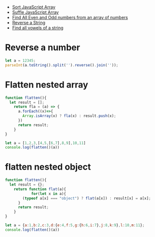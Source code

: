 - [Sort JavaScript Array](https://github.com/subratsir/DSA-JavaScript/blob/main/subratsir/programs/sort-array-javascript.md)
- [Suffle JavaScript Array](https://github.com/subratsir/DSA-JavaScript/blob/main/subratsir/programs/suffle-array-javascript.md)
- [Find All Even and Odd numbers from an array of numbers](https://github.com/subratsir/DSA-JavaScript/blob/main/subratsir/programs/find-all-even-and-odd-numbers-from-javascript.md)
- [Reverse a String](https://github.com/subratsir/DSA-JavaScript/blob/main/subratsir/programs/reverse-a-string-in-javascript.md)
- [Find all vowels of a string](https://github.com/subratsir/DSA-JavaScript/blob/main/subratsir/programs/find-all-the-vowels-of-a-string.md)

# Reverse a number

```js
let a = 12345;
parseInt(a.toString().split('').reverse().join(''));
```

# Flatten nested array

```js
function flatten(){
  let result = [];
    return fla = (a) => {
      a.forEach((x)=>{
        Array.isArray(x) ? fla(x) : result.push(x);
      })
      return result;
    }
}

let a = [1,2,3,[4,5,[6,7],8,9],10,11]
console.log(flatten()(a))
```

# flatten nested object

```js
function flatten(){
  let result = {};
    return function flat(a){
			for(let x in a){
      	(typeof a[x] === "object") ? flat(a[x]) : result[x] = a[x];
      }
      return result;
    }
}

let a = {a:1,b:2,c:3,d:{e:4,f:5,g:{h:6,i:7},j:8,k:9},l:10,m:11};
console.log(flatten()(a))
```

